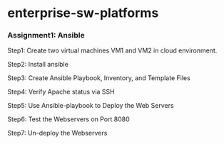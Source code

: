 # enterprise-sw-platforms

### Assignment1: Ansible

Step1: Create two virtual machines VM1 and VM2 in cloud environment.

Step2: Install ansible

Step3: Create Ansible Playbook, Inventory, and Template Files

Step4: Verify Apache status via SSH

Step5: Use Ansible-playbook to Deploy the Web Servers

Step6: Test the Webservers on Port 8080

Step7: Un-deploy the Webservers
